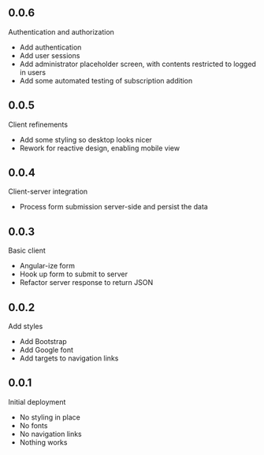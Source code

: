 ## 0.0.6
Authentication and authorization
  - Add authentication
  - Add user sessions
  - Add administrator placeholder screen, with contents restricted to logged in users
  - Add some automated testing of subscription addition

## 0.0.5
Client refinements
  - Add some styling so desktop looks nicer
  - Rework for reactive design, enabling mobile view

## 0.0.4
Client-server integration
  - Process form submission server-side and persist the data

## 0.0.3
Basic client
  - Angular-ize form
  - Hook up form to submit to server
  - Refactor server response to return JSON
  
## 0.0.2
Add styles
  - Add Bootstrap
  - Add Google font
  - Add targets to navigation links

## 0.0.1
Initial deployment
  - No styling in place
  - No fonts
  - No navigation links
  - Nothing works